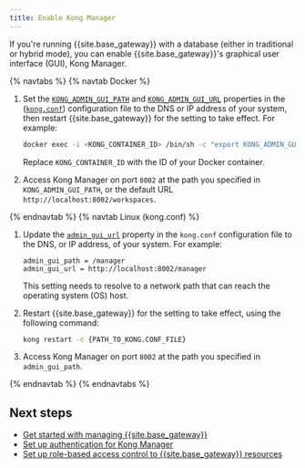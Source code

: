 ```yaml
---
title: Enable Kong Manager
---
```


If you're running {{site.base_gateway}} with a database (either in traditional
or hybrid mode), you can enable {{site.base_gateway}}'s graphical user interface
(GUI), Kong Manager.

{% navtabs %}
{% navtab Docker %}

1. Set the [`KONG_ADMIN_GUI_PATH`](/gateway/{{page.release}}/reference/configuration/#admin_gui_path) and [`KONG_ADMIN_GUI_URL`](/gateway/{{page.release}}/reference/configuration/#admin_gui_url) properties in the ([`kong.conf`](/gateway/{{page.release}}/production/kong-conf/)) configuration file to the DNS or IP address of your system, then restart {{site.base_gateway}} for the setting to take effect. For example:

    ```bash
    docker exec -i <KONG_CONTAINER_ID> /bin/sh -c "export KONG_ADMIN_GUI_PATH='/'; export KONG_ADMIN_GUI_URL='http://localhost:8002/manager'; kong reload; exit"
    ```
    Replace `KONG_CONTAINER_ID` with the ID of your Docker container.

2. Access Kong Manager on port `8002` at the path you specified in `KONG_ADMIN_GUI_PATH`, or the default URL `http://localhost:8002/workspaces`.

{% endnavtab %}
{% navtab Linux (kong.conf) %}

1. Update the [`admin_gui_url`](/gateway/{{page.release}}/reference/configuration/#admin_gui_url) property
  in the `kong.conf` configuration file to the DNS, or IP address, of your system. For example:

    ```
    admin_gui_path = /manager
    admin_gui_url = http://localhost:8002/manager
    ```

    This setting needs to resolve to a network path that can reach the operating system (OS) host.

2. Restart {{site.base_gateway}} for the setting to take effect, using the following command:

    ```bash
    kong restart -c {PATH_TO_KONG.CONF_FILE}
    ```

3. Access Kong Manager on port `8002` at the path you specified in `admin_gui_path`.

{% endnavtab %}
{% endnavtabs %}

## Next steps

* [Get started with managing {{site.base_gateway}}](/gateway/{{page.release}}/kong-manager/get-started/services-and-routes/)
* [Set up authentication for Kong Manager](/gateway/{{page.release}}/kong-manager/auth/)
* [Set up role-based access control to {{site.base_gateway}} resources](/gateway/{{page.release}}/kong-manager/auth/rbac/)
